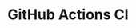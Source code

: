 # GitHub Actions CI














































































































































































































































































































































































































































































































































































































































































































































































































































































































































































































































































































































































































































































































































































































































































































































































































































































































































































































































































































































































































































































































































































































































































































































































































































































































































































































































































































































































































































































































































































































































































































































